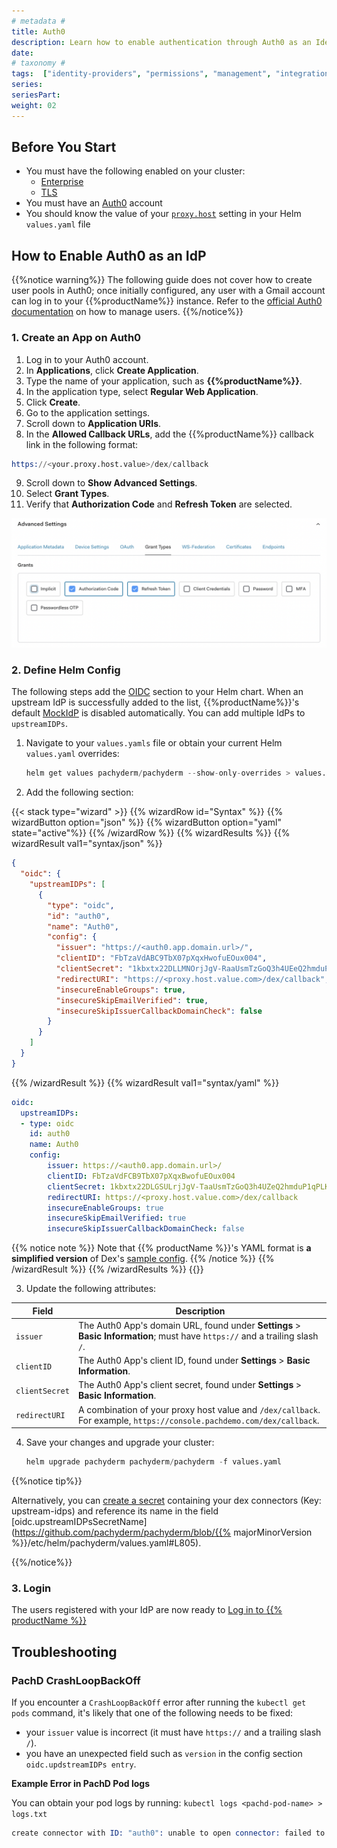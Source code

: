 ```yaml
---
# metadata # 
title: Auth0
description: Learn how to enable authentication through Auth0 as an Identity Provider.
date: 
# taxonomy #
tags:  ["identity-providers", "permissions", "management", "integrations"]
series:
seriesPart:
weight: 02
---
```


## Before You Start 

- You must have the following enabled on your cluster:
  - [Enterprise](/{{%release%}}/set-up/enterprise/activate-via-helm)
  - [TLS](/{{%release%}}/set-up/tls) 
- You must have an [Auth0](https://auth0.com) account
- You should know the value of your [`proxy.host`](/{{%release%}}/manage/helm-values/proxy/) setting in your Helm `values.yaml` file


## How to Enable Auth0 as an IdP

{{%notice warning%}}
The following guide does not cover how to create user pools in Auth0; once initially configured, any user with a Gmail account can log in to your {{%productName%}} instance. Refer to the [official Auth0 documentation](https://auth0.com/docs/manage-users/user-accounts/manage-user-access-to-applications) on how to manage users.
{{%/notice%}}

### 1. Create an App on Auth0

1. Log in to your Auth0 account.
2. In **Applications**, click **Create Application**.
3. Type the name of your application, such as **{{%productName%}}**.
4. In the application type, select **Regular Web Application**.
5. Click **Create**.
6. Go to the application settings.
7. Scroll down to **Application URIs**.
8. In the **Allowed Callback URLs**, add the {{%productName%}} callback link in the
   following format:
 ```s
 https://<your.proxy.host.value>/dex/callback
 ```
9. Scroll down to **Show Advanced Settings**.
10.  Select **Grant Types**.
11.  Verify that **Authorization Code** and **Refresh Token** are selected.

   ![Auth0 Grant Settings](/images/auth0-grant-settings.png)

### 2. Define Helm Config

The following steps add the [OIDC](/{{%release%}}/manage/helm-values/oidc/) section to your Helm chart. When an upstream IdP is successfully added to the list, {{%productName%}}'s default [MockIdP](/{{%release%}}/set-up/connectors/mockidp) is disabled automatically. You can add multiple IdPs to `upstreamIDPs`.

1. Navigate to your `values.yamls` file or obtain your current Helm `values.yaml` overrides:
   ```s
   helm get values pachyderm/pachyderm --show-only-overrides > values.yaml
   ```
2. Add the following section:

{{< stack type="wizard" >}}
{{% wizardRow id="Syntax" %}}
 {{% wizardButton option="json" %}}
 {{% wizardButton option="yaml" state="active"%}}
{{% /wizardRow %}}
{{% wizardResults %}}
{{% wizardResult val1="syntax/json" %}}
``` json
{
  "oidc": {
    "upstreamIDPs": [
      {
        "type": "oidc",
        "id": "auth0",
        "name": "Auth0",
        "config": {
          "issuer": "https://<auth0.app.domain.url>/",
          "clientID": "FbTzaVdABC9TbX07pXqxHwofuEOux004",
          "clientSecret": "1kbxtx22DLLMNOrjJgV-RaaUsmTzGoQ3h4UEeQ2hmduP1qPLK5yTOsrmwwVNXP9U",
          "redirectURI": "https://<proxy.host.value.com>/dex/callback",
          "insecureEnableGroups": true,
          "insecureSkipEmailVerified": true,
          "insecureSkipIssuerCallbackDomainCheck": false
        }
      }
    ]
  }
}
```
{{% /wizardResult %}}
{{% wizardResult val1="syntax/yaml" %}}
``` yaml
oidc:
  upstreamIDPs:
  - type: oidc
    id: auth0
    name: Auth0
    config:
        issuer: https://<auth0.app.domain.url>/
        clientID: FbTzaVdFCB9TbX07pXqxBwofuEOux004
        clientSecret: 1kbxtx22DLGSULrjJgV-TaaUsmTzGoQ3h4UZeQ2hmduP1qPLK5yTOsrmwwVNXP9U
        redirectURI: https://<proxy.host.value.com>/dex/callback 
        insecureEnableGroups: true
        insecureSkipEmailVerified: true
        insecureSkipIssuerCallbackDomainCheck: false
```
{{% notice note %}}
Note that {{% productName %}}'s YAML format is **a simplified version** of Dex's [sample config](https://dexidp.io/docs/connectors/oidc/).
{{% /notice %}}
{{% /wizardResult %}}
{{% /wizardResults %}}
{{</stack>}}

3. Update the following attributes:
   
| Field          | Description                                                                                     |
|----------------|-------------------------------------------------------------------------------------------------|
| `issuer`       | The Auth0 App's domain URL, found under **Settings** > **Basic Information**; must have `https://` and a trailing slash `/`. |
| `clientID`     | The Auth0 App's client ID, found under **Settings** > **Basic Information**.                    |
| `clientSecret` | The Auth0 App's client secret, found under **Settings** > **Basic Information**.                |
| `redirectURI`  | A combination of your proxy host value and `/dex/callback`. For example, `https://console.pachdemo.com/dex/callback`. |

4. Save your changes and upgrade your cluster:
   ```s
   helm upgrade pachyderm pachyderm/pachyderm -f values.yaml
   ```

{{%notice tip%}}

Alternatively, you can [create a secret](/{{%release%}}/manage/secrets) containing your dex connectors (Key: upstream-idps) and reference its name in the field [oidc.upstreamIDPsSecretName](https://github.com/pachyderm/pachyderm/blob/{{% majorMinorVersion %}}/etc/helm/pachyderm/values.yaml#L805).

{{%/notice%}}
 
### 3. Login
The users registered with your IdP are now ready to [Log in to {{% productName %}}](/{{%release%}}/get-started/connect-to-existing)

## Troubleshooting 

### PachD CrashLoopBackOff

If you encounter a `CrashLoopBackOff` error after running the `kubectl get pods` command, it's likely that one of the following needs to be fixed:
  - your `issuer` value is incorrect (it must have `https://` and a trailing slash `/`).
  - you have an unexpected field such as `version` in the config section `oidc.updstreamIDPs entry`. 

**Example Error in PachD Pod logs**

You can obtain your pod logs by running: `kubectl logs <pachd-pod-name> > logs.txt`
```s
create connector with ID: "auth0": unable to open connector: failed to get provider: oidc: issuer did not match the issuer returned by provider, expected "https://<auth0.app.domain.url>/" got "https://<auth0.app.domain.url>"
```